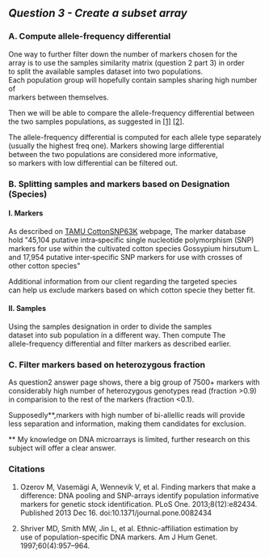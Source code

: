 ## ***Question 3 - Create a subset array***

### A. Compute allele-frequency differential
One way to further filter down the number of markers chosen for the  
array is to use the samples similarity matrix (question 2 part 3) in order  
to split the available samples dataset into two populations.  
Each population group will hopefully contain samples sharing high number of  
markers between themselves.

Then we will be able to compare the allele-frequency differential between  
the two samples populations, as suggested in
 [\[1\]](https://www.ncbi.nlm.nih.gov/pmc/articles/PMC3864958/#pone.0082434-Lao1)
 [\[2\]](https://www.ncbi.nlm.nih.gov/pmc/articles/PMC1712479/).
 
The allele-frequency differential is computed for each allele type separately  
(usually the highest freq one). Markers showing large differential  
between the two populations are considered more informative,   
so markers with low differential can be filtered out.


### B. Splitting samples and markers based on Designation (Species)
#### I. Markers
As described on [TAMU CottonSNP63K](https://www.cottongen.org/data/community_projects/tamu63k)
webpage, The marker database  
hold "45,104 putative intra‐specific single nucleotide polymorphism (SNP)  
markers for use within the cultivated cotton species Gossypium hirsutum L.  
and 17,954 putative inter‐specific SNP markers for use with crosses of  
other cotton species"

Additional information from our client regarding the targeted species  
can help us exclude markers based on which cotton specie they better fit.

#### II. Samples
 
Using the samples designation in order to divide the samples  
dataset into sub population in a different way. Then compute The  
allele-frequency differential and filter markers as described earlier. 


### C. Filter markers based on heterozygous fraction

As question2 answer page shows, there a big group of 7500+ markers with  
considerably high number of heterozygous genotypes read (fraction >0.9)  
in comparision to the rest of the markers (fraction <0.1).  
 
Supposedly**,markers with high number of bi-allellic reads will provide  
less separation and information, making them candidates for exclusion.  
 

** My knowledge on DNA microarrays is limited, further research on this  
subject will offer a clear answer.
 


### Citations
1. Ozerov M, Vasemägi A, Wennevik V, et al. Finding markers that make a  
 difference: DNA pooling and SNP-arrays identify population informative  
  markers for genetic stock identification. PLoS One. 2013;8(12):e82434.  
   Published 2013 Dec 16. doi:10.1371/journal.pone.0082434
   
2. Shriver MD, Smith MW, Jin L, et al. Ethnic-affiliation estimation by  
 use of population-specific DNA markers. Am J Hum Genet.  
  1997;60(4):957–964.
